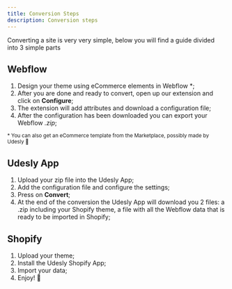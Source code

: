 ```yaml
---
title: Conversion Steps
description: Conversion steps
---
```


Converting a site is very very simple, below you will find a guide divided into 3 simple parts

## Webflow

1.  Design your theme using eCommerce elements in Webflow *; 
2.  After you are done and ready to convert, open up our extension and click on **Configure**;
3.  The extension will add attributes and download a configuration file;
4.  After the configuration has been downloaded you can export your Webflow *.zip*;

<small>* You can also get an eCommerce template from the Marketplace, possibly made by Udesly 🥰</small>

## Udesly App

1. Upload your zip file into the Udesly App;
2. Add the configuration file and configure the settings;
3. Press on **Convert**;
4. At the end of the conversion the Udesly App will download you 2 files: a .zip including your Shopify theme, a file with all the Webflow data that is ready to be imported in Shopify;



## Shopify

1. Upload your theme;
2. Install the Udesly Shopify App;
3. Import your data;
4. Enjoy! 🍻



